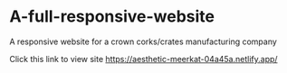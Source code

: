 # A-full-responsive-website
A responsive website for a crown corks/crates manufacturing company

Click this link to view site https://aesthetic-meerkat-04a45a.netlify.app/
